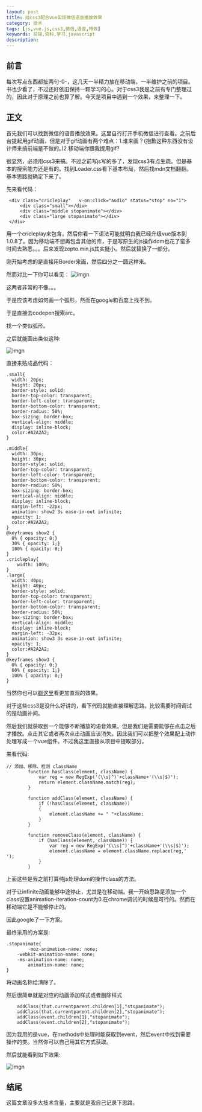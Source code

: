 ```yaml
---
layout: post
title: 纯css3配合vue实现微信语音播放效果
category: 技术
tags: [js,vue.js,css3,微信,语音,特效]
keywords: 前端,资料,学习,javascript
description: 
---
```


## 前言
每次写点东西都扯两句-0-，这几天一半精力放在移动端，一半维护之前的项目。书也少看了，不过还好依旧保持一颗学习的心。对于css3我是之前有专门整理过的，因此对于原理之前也算了解。今天是项目中遇到一个效果，来整理一下。

## 正文

首先我们可以找到微信的语音播放效果。这里自行打开手机微信进行查看。之前后台提起用gif动画，但是对于gif动画有两个难点：1.谁来画？(抱歉这种东西没有设计师来搞前端是不做的。)2.移动端你跟我提用gif?

很显然，必须用css3来搞。不过之前写js写的多了，发现css3有点生疏。但是基本的搜索能力还是有的。找到Loader.css看下基本布局，然后找mdn文档翻翻。基本思路就确定下来了。

先来看代码：

```
 <div class="cricleplay"   v-on:click="audio" status="stop" no="1">
 	 <div class="small"></div>
 	 <div class="middle stopanimate"></div>
 	 <div class="large stopanimate"></div>
 </div>
```

用一个cricleplay来包含，然后你看一下语法可能就明白我已经升级vue版本到1.0.8了。因为移动端不想再包含其他的库，于是写原生的js操作dom也花了蛮多时间去熟悉。。。后来发现zepto.min.js其实挺小。然后就替换了一部分。

刚开始考虑的是直接用Border来画，然后四分之一圆这样来。

然而对比一下你可以看见：
![imgn](http://haoqiao.qiniudn.com/weixin01.jpg)

这两者非常的不像。。。

于是应该考虑如何画一个弧形，然而在google和百度上找不到。

于是直接去codepen搜索arc。

找一个类似弧形。

之后就能画出类似这种:

![imgn](http://haoqiao.qiniudn.com/weixin02.jpg)

直接来贴成品代码：

```
.small{
  width: 20px;
  height: 20px;
  border-style: solid;
  border-top-color: transparent;
  border-left-color: transparent;
  border-bottom-color: transparent;
  border-radius: 50%;
  box-sizing: border-box;
  vertical-align: middle;
  display: inline-block;
  color:#A2A2A2;
}

.middle{
  width: 30px;
  height: 30px;
  border-style: solid;
  border-top-color: transparent;
  border-left-color: transparent;
  border-bottom-color: transparent;
  border-radius: 50%;
  box-sizing: border-box;
  vertical-align: middle;
  display: inline-block;
  margin-left: -22px;
  animation: show2 3s ease-in-out infinite;
  opacity: 1;
  color:#A2A2A2;
}
@keyframes show2 {
  0% { opacity: 0;}
  30% { opacity: 1;}
  100% { opacity: 0;}
}
.cricleplay{
	width: 100%;
}
.large{
  width: 40px;
  height: 40px;
  border-style: solid;
  border-top-color: transparent;
  border-left-color: transparent;
  border-bottom-color: transparent;
  border-radius: 50%;
  box-sizing: border-box;
  vertical-align: middle;
  display: inline-block;
  margin-left: -32px;
  animation: show3 3s ease-in-out infinite;
  opacity: 1;
  color:#A2A2A2;
}
@keyframes show3 {
  0% { opacity: 0;}
  60% { opacity: 1;}
  100% { opacity: 0;}
}
```

当然你也可以[戳这里](http://jsfiddle.net/x0essw8g/)看更加直观的效果。

对于这些css3是没什么好讲的，看下代码就能直接理解思路。比较需要时间调试的是动画补间。

然后我们就获取到一个能够不断播放的语音效果。但是我们是需要能够在点击之后才播放。点击其它或者再次点击动画应该消失。因此我们可以把整个效果配上动作处理写成一个vue组件。不过我这里直接从项目中提取部分。

来看代码:

```
// 添加、移除、检测 className 
		function hasClass(element, className) { 
			var reg = new RegExp('(\\s|^)'+className+'(\\s|$)'); 
			return element.className.match(reg); 
		} 

		function addClass(element, className) { 
			if (!hasClass(element, className)) 
			{ 
				element.className += " "+className; 
			} 
		} 

		function removeClass(element, className) { 
			if (hasClass(element, className)) { 
				var reg = new RegExp('(\\s|^)'+className+'(\\s|$)'); 
				element.className = element.className.replace(reg,' '); 
			} 
		} 
```

上面这些是我之前打算纯js处理dom的操作class的方法。

对于让infinite动画能够中途停止，尤其是在移动端。我一开始思路是添加一个class设置animation-iteration-count为0.在chrome调试的时候是可行的。然而在移动端它是不能够停止的。

因此google了一下方案。

最终采用的方案是:

```
.stopanimate{
		-moz-animation-name: none;
	-webkit-animation-name: none;
	-ms-animation-name: none;
		animation-name: none;	
}

```
将动画名称给清除了。

然后很简单就是对应的动画添加样式或者删除样式

```
 	addClass(that.currentparent.children[1],"stopanimate");
 	addClass(that.currentparent.children[2],"stopanimate");
 	addClass(event.children[1],"stopanimate");
 	addClass(event.children[2],"stopanimate");
```

因为我用的是vue，在methods中处理时能获取到event，然后event中找到需要操作的类。当然你可以自己用其它方式获取。

然后就能看到如下效果:

![imgn](http://haoqiao.qiniudn.com/active52.gif)


## 结尾
这篇文章没多大技术含量，主要就是我自己记录下思路。

